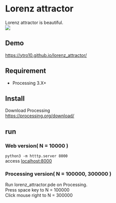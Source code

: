 Lorenz attractor
=====

Lorenz attractor is beautiful.
<br>
<a href="
https://ytro10.github.io/lorenz_attractor/
">
<img src="https://github.com/ytro10/lorenz_attractor/blob/images/lorenz_attractor.gif"/>
</a>

## Demo
https://ytro10.github.io/lorenz_attractor/

## Requirement

- Processing 3.X+

## Install
Download Processing
<br>
https://processing.org/download/

## run

### Web version( N = 10000 )
`python3 -m htttp.server 8000`
<br>
access <a href='localhost:8000'>localhost:8000</a>

### Processing version( N = 100000, 300000 )
Run lorenz_attractor.pde on Processing.
<br>
Press space key to N = 100000
<br>
Click mouse right to N = 300000
